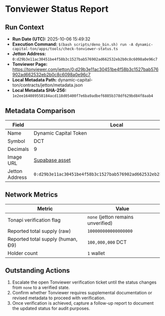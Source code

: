 # Tonviewer Status Report

## Run Context
- **Run Date (UTC):** 2025-10-06 15:49:32
- **Execution Command:** `$(bash scripts/deno_bin.sh) run -A dynamic-capital-ton/apps/tools/check-tonviewer-status.ts`
- **Jetton Address:** `0:d29b3e11ac30451be4f58b3c1527bab576902ad662532eb2b0c8c6098a0e96c7`
- **Tonviewer Page:** https://tonviewer.com/jetton/0:d29b3e11ac30451be4f58b3c1527bab576902ad662532eb2b0c8c6098a0e96c7
- **Local Metadata Path:** dynamic-capital-ton/contracts/jetton/metadata.json
- **Local Metadata SHA-256:** `1e2ee164089558184acd118d05400f7e6ba9adbef6885b378df629bd84f8aab4`

## Metadata Comparison

| Field | Local | Tonapi | Match |
| --- | --- | --- | --- |
| Name | Dynamic Capital Token | Dynamic Capital Token | ✅ |
| Symbol | DCT | DCT | ✅ |
| Decimals | 9 | 9 | ✅ |
| Image URL | [Supabase asset](https://qeejuomcapbdlhnjqjcc.supabase.co/storage/v1/object/public/miniapp/DCTMark.png) | [Supabase asset](https://qeejuomcapbdlhnjqjcc.supabase.co/storage/v1/object/public/miniapp/DCTMark.png) | ✅ |
| Jetton Address | `0:d29b3e11ac30451be4f58b3c1527bab576902ad662532eb2b0c8c6098a0e96c7` | `0:d29b3e11ac30451be4f58b3c1527bab576902ad662532eb2b0c8c6098a0e96c7` | ✅ |

## Network Metrics

| Metric | Value |
| --- | --- |
| Tonapi verification flag | `none` (jetton remains unverified) |
| Reported total supply (raw) | `100000000000000000` |
| Reported total supply (human, Ð9) | `100,000,000` DCT |
| Holder count | `1` wallet |

## Outstanding Actions

1. Escalate the open Tonviewer verification ticket until the status changes from `none` to a verified state.
2. Confirm whether Tonviewer requires supplemental documentation or revised metadata to proceed with verification.
3. Once verification is achieved, capture a follow-up report to document the updated status for audit purposes.
